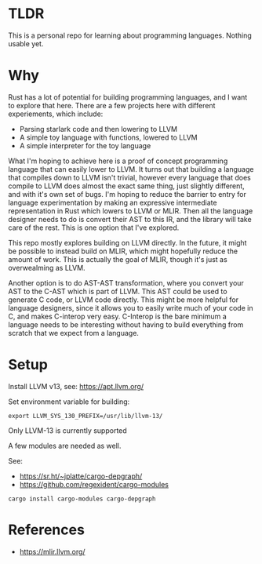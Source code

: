 # TLDR

This is a personal repo for learning about programming languages.  Nothing usable yet.

# Why

Rust has a lot of potential for building programming languages, and I want to explore that here.  There are a few projects here with different experiements, which include:

- Parsing starlark code and then lowering to LLVM
- A simple toy language with functions, lowered to LLVM
- A simple interpreter for the toy language

What I'm hoping to achieve here is a proof of concept programming language that can easily lower to LLVM.  It turns out that building a language that compiles down to LLVM isn't trivial, however every language that does compile to LLVM does almost the exact same thing, just slightly different, and with it's own set of bugs.  I'm hoping to reduce the barrier to entry for language experimentation by making an expressive intermediate representation in Rust which lowers to LLVM or MLIR.  Then all the language designer needs to do is convert their AST to this IR, and the library will take care of the rest.  This is one option that I've explored.

This repo mostly explores building on LLVM directly.  In the future, it might be possible to instead build on MLIR, which might hopefully reduce the amount of work.  This is actually the goal of MLIR, though it's just as overwealming as LLVM.

Another option is to do AST-AST transformation, where you convert your AST to the C-AST which is part of LLVM.  This AST could be used to generate C code, or LLVM code directly.  This might be more helpful for language designers, since it allows you to easily write much of your code in C, and makes C-interop very easy.  C-Interop is the bare minimum a language needs to be interesting without having to build everything from scratch that we expect from a language.

# Setup

Install LLVM v13, see: https://apt.llvm.org/

Set environment variable for building:

```
export LLVM_SYS_130_PREFIX=/usr/lib/llvm-13/
```

Only LLVM-13 is currently supported

A few modules are needed as well.

See:
- https://sr.ht/~jplatte/cargo-depgraph/
- https://github.com/regexident/cargo-modules

```
cargo install cargo-modules cargo-depgraph
```

# References

- https://mlir.llvm.org/
